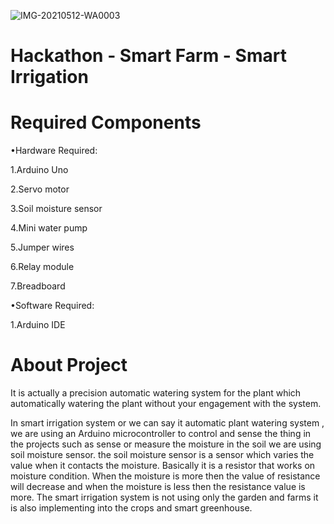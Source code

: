 ![IMG-20210512-WA0003](https://user-images.githubusercontent.com/78618979/117869846-ef183600-b2b8-11eb-9b4b-5fbfef94dff4.jpeg)
# Hackathon - Smart Farm - Smart Irrigation

# Required Components

•Hardware Required:

1.Arduino Uno

2.Servo motor

3.Soil moisture sensor

4.Mini water pump

5.Jumper wires

6.Relay module

7.Breadboard

•Software Required:

1.Arduino IDE


# About Project

It is actually a precision automatic watering system for the plant which automatically watering the plant without your engagement with the system.


In smart irrigation system or we can say it automatic plant watering system , we are using an Arduino microcontroller to control and sense the thing in the projects such as sense or measure the moisture in the soil we are using soil moisture sensor. the soil moisture sensor is a sensor which varies the value when it contacts the moisture. Basically it is a resistor that works on moisture condition. When the moisture is more then the value of resistance will decrease and when the moisture is less then the resistance value is more.
The smart irrigation system is not using only the garden and farms it is also implementing into the crops and smart greenhouse.
